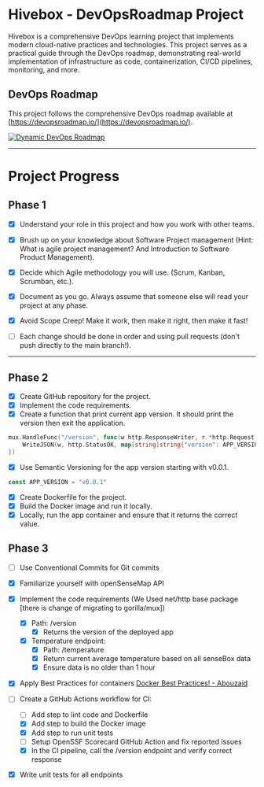 # Hivebox - DevOpsRoadmap Project

Hivebox is a comprehensive DevOps learning project that implements modern cloud-native practices and technologies. This project serves as a practical guide through the DevOps roadmap, demonstrating real-world implementation of infrastructure as code, containerization, CI/CD pipelines, monitoring, and more.

## DevOps Roadmap

This project follows the comprehensive DevOps roadmap available at [https://devopsroadmap.io/](https://devopsroadmap.io/).

[![Dynamic DevOps Roadmap](https://devopshive.net/badges/dynamic-devops-roadmap.svg)](https://github.com/DevOpsHiveHQ/dynamic-devops-roadmap)

---

# Project Progress

## Phase 1

- [x] Understand your role in this project and how you work with other teams.

- [x] Brush up on your knowledge about Software Project management (Hint: What is agile project management? And Introduction to Software Product Management).

- [x] Decide which Agile methodology you will use. (Scrum, Kanban, Scrumban, etc.).

- [x] Document as you go. Always assume that someone else will read your project at any phase.

- [x] Avoid Scope Creep! Make it work, then make it right, then make it fast!

- [ ] Each change should be done in order and using pull requests (don't push directly to the main branch!).

---

## Phase 2

- [x] Create GitHub repository for the project.
- [x] Implement the code requirements.
- [x] Create a function that print current app version. It should print the version then exit the application.

```go
mux.HandleFunc("/version", func(w http.ResponseWriter, r *http.Request) {
	WriteJSON(w, http.StatusOK, map[string]string{"version": APP_VERSION})
})
```

- [x] Use Semantic Versioning for the app version starting with v0.0.1.

```go
const APP_VERSION = "v0.0.1"
```

- [x] Create Dockerfile for the project.
- [x] Build the Docker image and run it locally.
- [x] Locally, run the app container and ensure that it returns the correct value.

## Phase 3

- [ ] Use Conventional Commits for Git commits
- [x] Familiarize yourself with openSenseMap API
- [x] Implement the code requirements (We Used net/http base package [there is change of migrating to gorilla/mux])

  - [x] Path: /version
    - [x] Returns the version of the deployed app
  - [x] Temperature endpoint:
    - [x] Path: /temperature
    - [x] Return current average temperature based on all senseBox data
    - [x] Ensure data is no older than 1 hour

- [x] Apply Best Practices for containers [Docker Best Practices! - Abouzaid](https://tech.aabouzaid.com/2021/09/docker-best-practices-workshop-presentation.html)

- [ ] Create a GitHub Actions workflow for CI:

  - [ ] Add step to lint code and Dockerfile
  - [x] Add step to build the Docker image
  - [x] Add step to run unit tests
  - [ ] Setup OpenSSF Scorecard GitHub Action and fix reported issues
  - [x] In the CI pipeline, call the /version endpoint and verify correct response

- [x] Write unit tests for all endpoints
